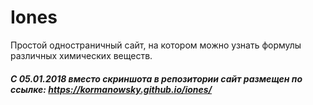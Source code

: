 # Iones
Простой одностраничный сайт, на котором можно узнать формулы различных химических веществ. 
##### С 05.01.2018 вместо скриншота в репозитории сайт размещен по ссылке: https://kormanowsky.github.io/iones/
